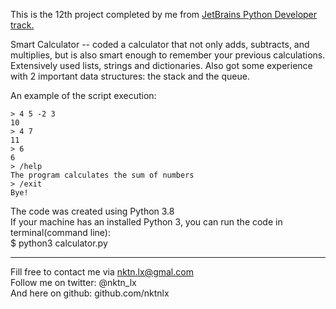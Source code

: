This is the 12th project completed by me from [JetBrains Python Developer track.](https://hyperskill.org/tracks/2)

Smart Calculator -- coded a calculator that not only adds, subtracts, and multiplies, but is also smart enough to remember your previous calculations. Extensively used lists, strings and dictionaries. Also got some experience with 2 important data structures: the stack and the queue.    

An example of the script execution:  
```
> 4 5 -2 3
10
> 4 7
11
> 6
6
> /help
The program calculates the sum of numbers
> /exit
Bye!
```


The code was created using Python 3.8  
If your machine has an installed Python 3, you can run the code in terminal(command line):  
$ python3 calculator.py  


--------------------------------------------
Fill free to contact me via nktn.lx@gmal.com  
Follow me on twitter: @nktn_lx  
And here on github: github.com/nktnlx  